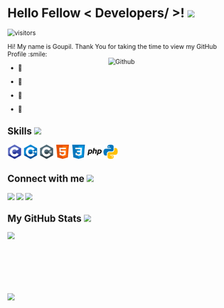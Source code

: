 <div align="center">
</div>

<h1> Hello Fellow < Developers/ >! <img src = "https://raw.githubusercontent.com/MartinHeinz/MartinHeinz/master/wave.gif" width = 50px> </h1>
<p align='center'>

![visitors](https://visitor-badge.glitch.me/badge?page_id=Goupil117.Goupil117)

</p>
<div size='20px'> Hi! My name is Goupil. Thank You for taking the time to view my GitHub Profile :smile: 
</div>

<img width="55%" align="right" alt="Github" src="https://raw.githubusercontent.com/onimur/.github/master/.resources/git-header.svg" />


- 🏢 

- 🌱 

- 👯  

- 💬 

<h2> Skills <img src = "https://media2.giphy.com/media/QssGEmpkyEOhBCb7e1/giphy.gif?cid=ecf05e47a0n3gi1bfqntqmob8g9aid1oyj2wr3ds3mg700bl&rid=giphy.gif" width = 32px> </h2>
<p>
  <img width ='32px' src='https://github.com/Goupil117/Goupil117/blob/main/img/c.svg'>
  <img width ='32px' src ='https://github.com/Goupil117/Goupil117/blob/main/img/cpp.svg'>
  <img width ='32px' src ='https://github.com/Goupil117/Goupil117/blob/main/img/csharp.svg'>
  <img width ='32px' src ='https://github.com/Goupil117/Goupil117/blob/main/img/html.svg'>
  <img width ='32px' src ='https://github.com/Goupil117/Goupil117/blob/main/img/css.svg'>
  <img width ='32px' src ='https://github.com/Goupil117/Goupil117/blob/main/img/php.svg'>
  <img width ='32px' src ='https://github.com/Goupil117/Goupil117/blob/main/img/python.svg'>
</p>


<h2> Connect with me <img src='https://raw.githubusercontent.com/ShahriarShafin/ShahriarShafin/main/Assets/handshake.gif' width="100px"> </h2>
<a href = ''> <img width = '32px' align= 'center' src="https://raw.githubusercontent.com/rahulbanerjee26/githubAboutMeGenerator/main/icons/linked-in-alt.svg"/></a> 
<a href = ''> <img width = '32px' align= 'center' src="https://raw.githubusercontent.com/rahulbanerjee26/githubAboutMeGenerator/main/icons/twitter.svg"/></a> 
<a href = ''> <img width = '32px' align= 'center' src="https://raw.githubusercontent.com/rahulbanerjee26/githubAboutMeGenerator/main/icons/github.svg"/></a> 



<h2> My GitHub Stats <img src='https://media1.giphy.com/media/du3J3cXyzhj75IOgvA/giphy.gif?cid=ecf05e47x2g034i9pzwtzzsd3xgg2w9nr94t4tflbbgo3008&rid=giphy.gif' width='32px'> </h2>

<a href="https://github.com/Goupil117/github-readme-stats">
<img align="left" src="https://github-readme-stats.vercel.app/api?username=Goupil117&count_private=true&show_icons=true&theme=dark" />
</a><br><br><br><br><br><br><br><br>
<a href="https://github.com/Goupil117/convoychat">
<img align="center" src="https://github-readme-stats.vercel.app/api/top-langs/?username=Goupil117&theme=dark" />
</a>

<br>
<footer align='center'></footer>
